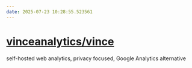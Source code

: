 ```yaml
---
date: 2025-07-23 10:28:55.523561
---
```


# [vinceanalytics/vince](https://github.com/vinceanalytics/vince)

self-hosted web analytics, privacy focused, Google Analytics alternative